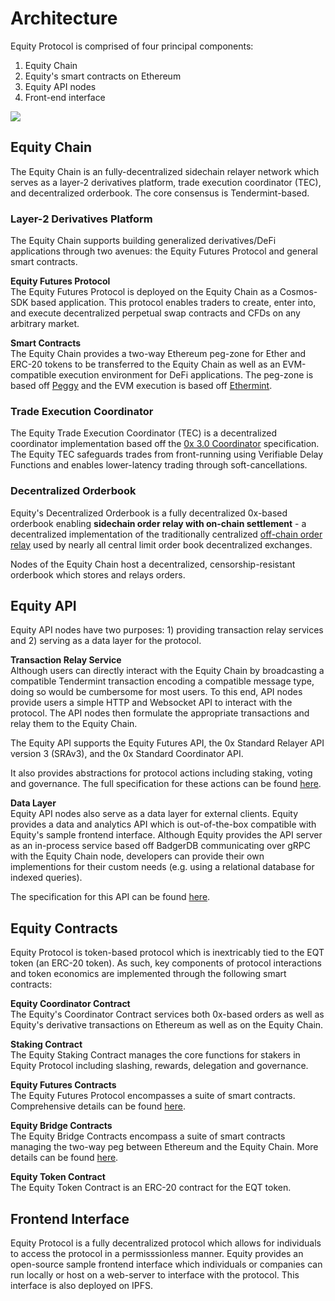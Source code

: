 # Architecture

Equity Protocol is comprised of four principal components:

1. Equity Chain
2. Equity's smart contracts on Ethereum
3. Equity API nodes
4. Front-end interface

![](../.gitbook/assets/architecture.png)

## Equity Chain

The Equity Chain is an fully-decentralized sidechain relayer network which serves as a layer-2 derivatives platform, trade execution coordinator \(TEC\), and decentralized orderbook. The core consensus is Tendermint-based.

### Layer-2 Derivatives Platform

The Equity Chain supports building generalized derivatives/DeFi applications through two avenues: the Equity Futures Protocol and general smart contracts.

**Equity Futures Protocol**   
The Equity Futures Protocol is deployed on the Equity Chain as a Cosmos-SDK based application. This protocol enables traders to create, enter into, and execute decentralized perpetual swap contracts and CFDs on any arbitrary market.

**Smart Contracts**   
The Equity Chain provides a two-way Ethereum peg-zone for Ether and ERC-20 tokens to be transferred to the Equity Chain as well as an EVM-compatible execution environment for DeFi applications. The peg-zone is based off [Peggy](https://github.com/cosmos/peggy) and the EVM execution is based off [Ethermint](https://github.com/chainsafe/ethermint).

### Trade Execution Coordinator

The Equity Trade Execution Coordinator \(TEC\) is a decentralized coordinator implementation based off the [0x 3.0 Coordinator](https://github.com/0xProject/0x-protocol-specification/blob/master/v3/coordinator-specification.md) specification. The Equity TEC safeguards trades from front-running using Verifiable Delay Functions and enables lower-latency trading through soft-cancellations.

### Decentralized Orderbook

Equity's Decentralized Orderbook is a fully decentralized 0x-based orderbook enabling **sidechain order relay with on-chain settlement** - a decentralized implementation of the traditionally centralized [off-chain order relay](https://github.com/0xProject/0x-protocol-specification/blob/master/v2/v2-specification.md#architecture) used by nearly all central limit order book decentralized exchanges.

Nodes of the Equity Chain host a decentralized, censorship-resistant orderbook which stores and relays orders.

## Equity API

Equity API nodes have two purposes: 1\) providing transaction relay services and 2\) serving as a data layer for the protocol.

**Transaction Relay Service**   
Although users can directly interact with the Equity Chain by broadcasting a compatible Tendermint transaction encoding a compatible message type, doing so would be cumbersome for most users. To this end, API nodes provide users a simple HTTP and Websocket API to interact with the protocol. The API nodes then formulate the appropriate transactions and relay them to the Equity Chain.

The Equity API supports the Equity Futures API, the 0x Standard Relayer API version 3 \(SRAv3\), and the 0x Standard Coordinator API.

It also provides abstractions for protocol actions including staking, voting and governance. The full specification for these actions can be found [here](architecture.md).

**Data Layer**   
Equity API nodes also serve as a data layer for external clients. Equity provides a data and analytics API which is out-of-the-box compatible with Equity's sample frontend interface. Although Equity provides the API server as an in-process service based off BadgerDB communicating over gRPC with the Equity Chain node, developers can provide their own implementions for their custom needs \(e.g. using a relational database for indexed queries\).

The specification for this API can be found [here](architecture.md).

## Equity Contracts

Equity Protocol is token-based protocol which is inextricably tied to the EQT token \(an ERC-20 token\). As such, key components of protocol interactions and token economics are implemented through the following smart contracts: 

**Equity Coordinator Contract**   
The Equity's Coordinator Contract services both 0x-based orders as well as Equity's derivative transactions on Ethereum as well as on the Equity Chain. 

**Staking Contract**  
The Equity Staking Contract manages the core functions for stakers in Equity Protocol including slashing, rewards, delegation and governance. 

**Equity Futures Contracts**  
The Equity Futures Protocol encompasses a suite of smart contracts. Comprehensive details can be found [here](https://github.com/EquityLabs/Equity-futures). 

**Equity Bridge Contracts**  
The Equity Bridge Contracts encompass a suite of smart contracts managing the two-way peg between Ethereum and the Equity Chain. More details can be found [here](https://github.com/EquityLabs/Equity-core). 

**Equity Token Contract**  
The Equity Token Contract is an ERC-20 contract for the EQT token.

## Frontend Interface

Equity Protocol is a fully decentralized protocol which allows for individuals to access the protocol in a permisssionless manner. Equity provides an open-source sample frontend interface which individuals or companies can run locally or host on a web-server to interface with the protocol. This interface is also deployed on IPFS.
